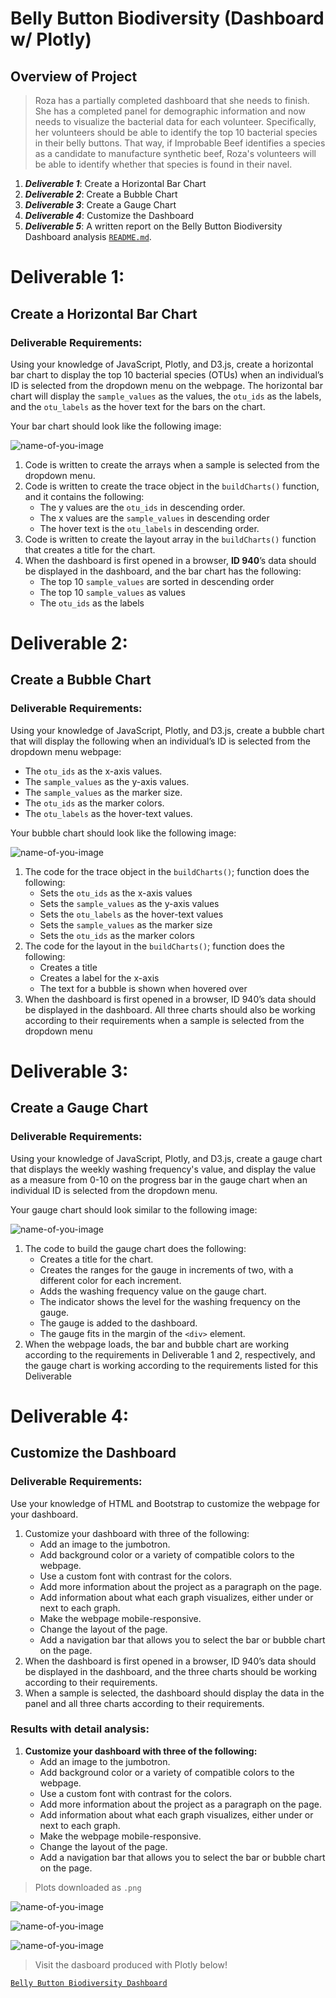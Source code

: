 # Belly Button Biodiversity (Dashboard w/ Plotly)
## Overview of Project
> Roza has a partially completed dashboard that she needs to finish. She has a completed panel for demographic information and now needs to visualize the bacterial data for each volunteer. Specifically, her volunteers should be able to identify the top 10 bacterial species in their belly buttons. That way, if Improbable Beef identifies a species as a candidate to manufacture synthetic beef, Roza's volunteers will be able to identify whether that species is found in their navel.

1. ***Deliverable 1***: Create a Horizontal Bar Chart
2. ***Deliverable 2***: Create a Bubble Chart
3. ***Deliverable 3***: Create a Gauge Chart
4. ***Deliverable 4***: Customize the Dashboard
5. ***Deliverable 5***: A written report on the Belly Button Biodiversity Dashboard analysis [`README.md`](https://github.com/DataJew/Plotly-Belly-Button-Biodiversity). 

# Deliverable 1:  
## Create a Horizontal Bar Chart
### Deliverable Requirements:
Using your knowledge of JavaScript, Plotly, and D3.js, create a horizontal bar chart to display the top 10 bacterial species (OTUs) when an individual’s ID is selected from the dropdown menu on the webpage. The horizontal bar chart will display the `sample_values` as the values, the `otu_ids` as the labels, and the `otu_labels` as the hover text for the bars on the chart.

Your bar chart should look like the following image:

![name-of-you-image](https://github.com/DataJew/Plotly-Belly-Button-Biodiversity/blob/main/Resources/Images/bar_chart.PNG)


1. Code is written to create the arrays when a sample is selected from the dropdown menu.
2. Code is written to create the trace object in the `buildCharts()` function, and it contains the following:
    - The y values are the `otu_ids` in descending order.
    - The x values are the `sample_values` in descending order
    - The hover text is the `otu_labels` in descending order.
3. Code is written to create the layout array in the `buildCharts()` function that creates a title for the chart.
4. When the dashboard is first opened in a browser, **ID 940**’s data should be displayed in the dashboard, and the bar chart has the following:
    - The top 10 `sample_values` are sorted in descending order
    - The top 10 `sample_values` as values
    - The `otu_ids` as the labels

# Deliverable 2:  
## Create a Bubble Chart
### Deliverable Requirements:
Using your knowledge of JavaScript, Plotly, and D3.js, create a bubble chart that will display the following when an individual’s ID is selected from the dropdown menu webpage:

- The `otu_ids` as the x-axis values.
- The `sample_values` as the y-axis values.
- The `sample_values` as the marker size.
- The `otu_ids` as the marker colors.
- The `otu_labels` as the hover-text values.

Your bubble chart should look like the following image:

![name-of-you-image](https://github.com/DataJew/Plotly-Belly-Button-Biodiversity/blob/main/Resources/Images/bubble_chart.PNG)

1. The code for the trace object in the `buildCharts()`; function does the following:
    - Sets the `otu_ids` as the x-axis values
    - Sets the `sample_values` as the y-axis values
    - Sets the `otu_labels` as the hover-text values
    - Sets the `sample_values` as the marker size
    - Sets the `otu_ids` as the marker colors
2. The code for the layout in the `buildCharts()`; function does the following:
    - Creates a title
    - Creates a label for the x-axis
    - The text for a bubble is shown when hovered over
3. When the dashboard is first opened in a browser, ID 940’s data should be displayed in the dashboard. All three charts should also be working according to their requirements when a sample is selected from the dropdown menu

# Deliverable 3:  
## Create a Gauge Chart
### Deliverable Requirements:
Using your knowledge of JavaScript, Plotly, and D3.js, create a gauge chart that displays the weekly washing frequency's value, and display the value as a measure from 0-10 on the progress bar in the gauge chart when an individual ID is selected from the dropdown menu.

Your gauge chart should look similar to the following image:

![name-of-you-image](https://github.com/DataJew/Plotly-Belly-Button-Biodiversity/blob/main/Resources/Images/gauge_chart.PNG)

1. The code to build the gauge chart does the following:
    - Creates a title for the chart.
    - Creates the ranges for the gauge in increments of two, with a different color for each increment.
    - Adds the washing frequency value on the gauge chart.
    - The indicator shows the level for the washing frequency on the gauge.
    - The gauge is added to the dashboard.
    - The gauge fits in the margin of the `<div>` element.
2. When the webpage loads, the bar and bubble chart are working according to the requirements in Deliverable 1 and 2, respectively, and the gauge chart is working according to the requirements listed for this Deliverable

# Deliverable 4:  
## Customize the Dashboard
### Deliverable Requirements:
Use your knowledge of HTML and Bootstrap to customize the webpage for your dashboard.

1. Customize your dashboard with three of the following:
    - Add an image to the jumbotron.
    - Add background color or a variety of compatible colors to the webpage.
    - Use a custom font with contrast for the colors.
    - Add more information about the project as a paragraph on the page.
    - Add information about what each graph visualizes, either under or next to each graph.
    - Make the webpage mobile-responsive.
    - Change the layout of the page.
    - Add a navigation bar that allows you to select the bar or bubble chart on the page.
2. When the dashboard is first opened in a browser, ID 940’s data should be displayed in the dashboard, and the three charts should be working according to their requirements.
3. When a sample is selected, the dashboard should display the data in the panel and all three charts according to their requirements.

 
### Results with detail analysis:

1. **Customize your dashboard with three of the following:**
    - Add an image to the jumbotron.
    - Add background color or a variety of compatible colors to the webpage.
    - Use a custom font with contrast for the colors.
    - Add more information about the project as a paragraph on the page.
    - Add information about what each graph visualizes, either under or next to each graph.
    - Make the webpage mobile-responsive.
    - Change the layout of the page.
    - Add a navigation bar that allows you to select the bar or bubble chart on the page.

> Plots downloaded as `.png`

![name-of-you-image](https://github.com/DataJew/Plotly-Belly-Button-Biodiversity/blob/main/Resources/Images/newplot%20(1).png)

![name-of-you-image](https://github.com/DataJew/Plotly-Belly-Button-Biodiversity/blob/main/Resources/Images/newplot%20(2).png)

![name-of-you-image](https://github.com/DataJew/Plotly-Belly-Button-Biodiversity/blob/main/Resources/Images/newplot%20(3).png)

> Visit the dasboard produced with Plotly below!

[`Belly Button Biodiversity Dashboard`](https://datajew.github.io/Plotly-Belly-Button-Biodiversity/)
